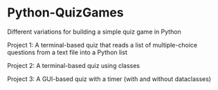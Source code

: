 # Python-QuizGames
Different variations for building a simple quiz game in Python

Project 1:
A terminal-based quiz that reads a list of multiple-choice questions from a text file into a Python list

Project 2:
A terminal-based quiz using classes 

Project 3:
A GUI-based quiz with a timer (with and without dataclasses)

